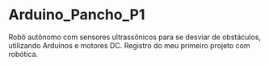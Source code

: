 # Arduino_Pancho_P1
Robô autônomo com sensores ultrassônicos para se desviar de obstáculos, utilizando Arduinos e motores DC. Registro do meu primeiro projeto com robótica. 
